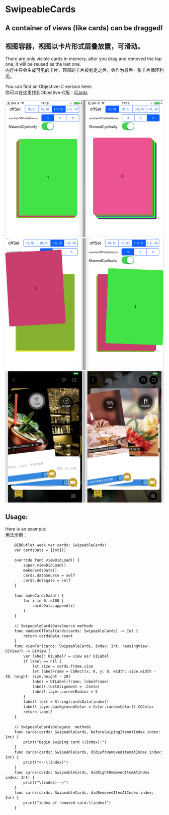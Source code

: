 # SwipeableCards
A container of views (like cards) can be dragged!<br>
---
视图容器，视图以卡片形式层叠放置，可滑动。<br>
---
There are only visible cards in memory, after you drag and removed the top one, it will be reused as the last one.<br>
内存中只会生成可见的卡片，顶部的卡片被划走之后，会作为最后一张卡片循环利用。<br>

You can find an Objective-C version here:<br>
你可以在这里找到Objective-C版：[iCards](https://github.com/DingHub/iCards)<br>

![SwipeableCards](https://github.com/DingHub/ScreenShots/blob/master/iCards/0.png)
![SwipeableCards](https://github.com/DingHub/ScreenShots/blob/master/iCards/1.png)
![SwipeableCards](https://github.com/DingHub/ScreenShots/blob/master/iCards/3.png)

Usage:<br>
---
Here is an example:<br>
用法示例：<br>
```
    @IBOutlet weak var cards: SwipeableCards!
    var cardsData = [Int]()
    
    override func viewDidLoad() {
        super.viewDidLoad()
        makeCardsData()
        cards.dataSource = self
        cards.delegate = self
    }
    
    func makeCardsData() {
        for i in 0..<100 {
            cardsData.append(i)
        }
    }
    
    // SwipeableCardsDataSource methods
    func numberOfTotalCards(cards: SwipeableCards) -> Int {
        return cardsData.count
    }
    func viewFor(cards: SwipeableCards, index: Int, reusingView: UIView?) -> UIView {
        var label: UILabel? = view as? UILabel
        if label == nil {
            let size = cards.frame.size
            let labelFrame = CGRect(x: 0, y: 0, width: size.width - 30, height: size.height - 20)
            label = UILabel(frame: labelFrame)
            label!.textAlignment = .Center
            label!.layer.cornerRadius = 5
        }
        label!.text = String(cardsData[index])
        label!.layer.backgroundColor = Color.randomColor().CGColor
        return label!
    }
    
    // SwipeableCardsDelegate  methods
    func cards(cards: SwipeableCards, beforeSwipingItemAtIndex index: Int) {
        print("Begin swiping card \(index)!")
    }
    func cards(cards: SwipeableCards, didLeftRemovedItemAtIndex index: Int) {
        print("<--\(index)")
    }
    func cards(cards: SwipeableCards, didRightRemovedItemAtIndex index: Int) {
        print("\(index)-->")
    }
    func cards(cards: SwipeableCards, didRemovedItemAtIndex index: Int) {
        print("index of removed card:\(index)")
    }

```
